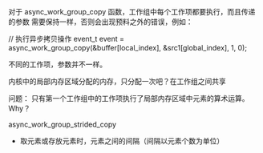 

对于 async_work_group_copy 函数，工作组中每个工作项都要执行，而且传递的参数
需要保持一样，否则会出现预料之外的错误，例如：

// 执行异步拷贝操作
	event_t event = async_work_group_copy(&buffer[local_index],
		&src1[global_index], 1, 0);

不同的工作项，参数并不一样。

内核中的局部内存区域分配的内存，只分配一次吧？在工作组之间共享

问题：
只有第一个工作组中的工作项执行了局部内存区域中元素的算术运算。Why？

async_work_group_strided_copy
- 取元素或存放元素时，元素之间的间隔（间隔以元素个数为单位）
